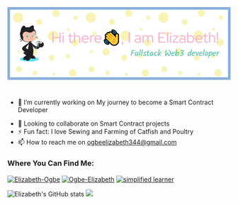 ![Github Image Header](IMAGE/github-header-image%20(1).png)
#

- 🔭 I’m currently working on My journey to become a Smart Contract Developer
<!--- 🌱 Currently learning Solidity.-->
- 👯 Looking to collaborate on Smart Contract projects 
- ⚡ Fun fact: I love Sewing and Farming of Catfish and Poultry
- 📫 How to reach me on ogbeelizabeth344@gmail.com

<h3 align="left">Where You Can Find Me:</h3>
<p align="left">
<a href="https://twitter.com/elizabeth_ogbe" target="_blank"><img align="center" src="https://user-images.githubusercontent.com/85313109/175697635-e7798a13-0183-45f4-a03f-fe070051f650.png" alt="Elizabeth-Ogbe" height="30" width="40" /></a>
<a href="https://www.linkedin.com/in/ogbe-elizabeth-b07275149/" target="_blank"><img align="center" src="https://user-images.githubusercontent.com/85313109/175698162-248acd34-57ad-431c-b0bd-7dc6ee7bbab7.png" alt="Ogbe-Elizabeth" height="50" width="50" /></a>
<a href="https://www.youtube.com/c/simplified learner" target="blank"><img align="center" src="https://raw.githubusercontent.com/rahuldkjain/github-profile-readme-generator/master/src/images/icons/Social/youtube.svg" alt="simplified learner" height="30" width="40" /></a>
 
![Elizabeth's GitHub stats](https://github-readme-stats.vercel.app/api?username=ElizabethOgbee&show_icons=true&theme=radical)  <img width="48%" src="https://github-readme-streak-stats.herokuapp.com/?user=ElizabethOgbee" />
 
 
 
 
 



